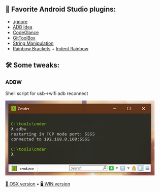 ## 🧰 Favorite Android Studio plugins:
- [.ignore](https://plugins.jetbrains.com/plugin/7495--ignore)
- [ADB Idea](https://plugins.jetbrains.com/plugin/7380-adb-idea)
- [CodeGlance](https://plugins.jetbrains.com/plugin/7275-codeglance)
- [GitToolBox](https://plugins.jetbrains.com/plugin/7499-gittoolbox)
- [String Manipulation](https://plugins.jetbrains.com/plugin/2162-string-manipulation)
- [Rainbow Brackets](https://plugins.jetbrains.com/plugin/10080-rainbow-brackets) + [Indent Rainbow
](https://plugins.jetbrains.com/plugin/13308-indent-rainbow)


## 🛠️ Some tweaks:
### ADBW
Shell script for usb→wifi adb reconnect

![Example](/adbw.png)

[🍎 OSX version](https://gist.github.com/STFBEE/8e6d0da213c2c37d54f86938fc4c52ee) • [🖥️ WIN version](https://gist.github.com/STFBEE/0b3cbae0b0bfdd2c518a6d6dd1d6008e)

